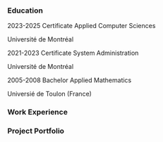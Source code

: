 <H3>Education</H3>
<p>2023-2025 <span>Certificate Applied Computer Sciences</span></p>
          <p>Universit&eacute; de Montr&eacute;al </p>
          <p>2021-2023 <span>Certificate System Administration</span></p>
          <p>Universit&eacute; de Montr&eacute;al </p>
          <p>2005-2008 <span>Bachelor Applied Mathematics</span></p>
          <p>Universi&eacute; de Toulon (France)</p>
<H3>Work Experience</H3>
<H3>Project Portfolio</H3>

<!--
**Koulem/Koulem** is a ✨ _special_ ✨ repository because its `README.md` (this file) appears on your GitHub profile.

Here are some ideas to get you started:

- 🔭 I’m currently working on ...
- 🌱 I’m currently learning ...
- 👯 I’m looking to collaborate on ...
- 🤔 I’m looking for help with ...
- 💬 Ask me about ...
- 📫 How to reach me: ...
- 😄 Pronouns: ...
- ⚡ Fun fact: ...
-->

